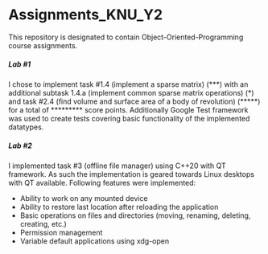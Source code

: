 # Assignments_KNU_Y2
This repository is designated to contain Object-Oriented-Programming course assignments.

##### Lab \#1 ####
I chose to implement task \#1.4 (implement a sparse matrix) (\*\*\*) with an additional subtask 1.4.a (implement common sparse matrix operations) (\*) and task \#2.4 (find volume and surface area of a body of revolution) (\*\*\*\*\*) for a total of \*\*\*\*\*\*\*\*\* score points.
Additionally Google Test framework was used to create tests covering basic functionality of the implemented datatypes.

##### Lab \#2 ####
I implemented task \#3 (offline file manager) using C++20 with QT framework. As such the implementation is geared towards Linux desktops with QT available. Following features were implemented:
- Ability to work on any mounted device
- Ability to restore last location after reloading the application
- Basic operations on files and directories (moving, renaming, deleting, creating, etc.)
- Permission management
- Variable default applications using xdg-open
